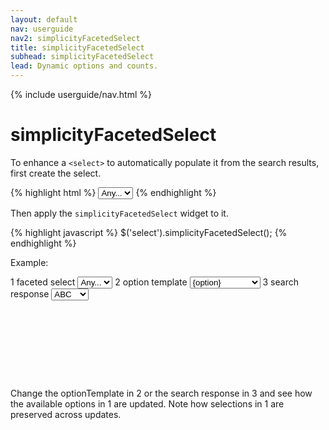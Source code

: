 ```yaml
---
layout: default
nav: userguide
nav2: simplicityFacetedSelect
title: simplicityFacetedSelect
subhead: simplicityFacetedSelect
lead: Dynamic options and counts.
---
```


{% include userguide/nav.html %}

simplicityFacetedSelect
=======================

To enhance a `<select>` to automatically populate it from the search results, first create the select.

{% highlight html %}
<select name="example">
    <option value="">Any...</option>
</select>
{% endhighlight %}

Then apply the `simplicityFacetedSelect` widget to it.

{% highlight javascript %}
$('select').simplicityFacetedSelect();
{% endhighlight %}

Example:

<div id="exampleFacetedSelect" class="well">
    <label><span class="badge">1</span> faceted select</label>
    <select name="example">
        <option value="">Any...</option>
    </select>
    <label><span class="badge">2</span> option template</label>
    <select name="optionTemplate">
        <option>{option}</option>
        <option>{option} {count}</option>
    </select>
    <label><span class="badge">3</span> search response</label>
    <select name="response">
        <option value="{% capture value %}{
  _discovery:{
    response:{
      facets:{
        example:{
        }
      }
    }
  }
}{% endcapture %}{{ value | escape }}">None</option>
        <option selected="selected" value="{% capture value %}{
  _discovery:{
    response:{
      facets:{
        example:{
          childIds: ["A","B","C"],
          data: {
            A: {count:7, label:'Alpha'},
            B: {count:1, label:'Bravo'},
            C: {count:2, label:'Charlie'}
          }
        }
      }
    }
  }
}{% endcapture %}{{ value | escape }}">ABC</option>
        <option value="{% capture value %}{
  _discovery:{
    response:{
      facets:{
        example:{
          childIds: ["B","C","A"],
          data: {
            A: {count:7, label:'Alpha'},
            B: {count:1, label:'Bravo'},
            C: {count:2, label:'Charlie'}
          }
        }
      }
    }
  }
}{% endcapture %}{{ value | escape }}">BCA</option>
        <option value="{% capture value %}{
  _discovery:{
    response:{
      facets:{
        example:{
          childIds: ["AL","AK","AZ","AR","CA","CO","CT","DE","DC","FL","GA","HI","ID","IL","IN","IA","KS","KY","LA","ME","MD","MA","MI","MN","MS","MO","MT","NE","NV","NH","NJ","NM","NY","NC","ND","OH","OK","OR","PA","RI","SC","SD","TN","TX","UT","VT","VA","WA","WV","WI","WY"],
          data: {
            AL: {label:"Alabama",count:1},
            AK: {label:"Alaska",count:2},
            AZ: {label:"Arizona",count:3},
            AR: {label:"Arkansas",count:4},
            CA: {label:"California",count:5},
            CO: {label:"Colorado",count:6},
            CT: {label:"Connecticut",count:7},
            DE: {label:"Delaware",count:8},
            DC: {label:"District of Columbia",count:9},
            FL: {label:"Florida",count:8},
            GA: {label:"Georgia",count:7},
            HI: {label:"Hawaii",count:6},
            ID: {label:"Idaho",count:5},
            IL: {label:"Illinois",count:4},
            IN: {label:"Indiana",count:3},
            IA: {label:"Iowa",count:2},
            KS: {label:"Kansas",count:1},
            KY: {label:"Kentucky",count:2},
            LA: {label:"Louisiana",count:3},
            ME: {label:"Maine",count:4},
            MD: {label:"Maryland",count:5},
            MA: {label:"Massachusetts",count:6},
            MI: {label:"Michigan",count:7},
            MN: {label:"Minnesota",count:8},
            MS: {label:"Mississippi",count:9},
            MO: {label:"Missouri",count:8},
            MT: {label:"Montana",count:7},
            NE: {label:"Nebraska",count:6},
            NV: {label:"Nevada",count:5},
            NH: {label:"New Hampshire",count:4},
            NJ: {label:"New Jersey",count:3},
            NM: {label:"New Mexico",count:2},
            NY: {label:"New York",count:1},
            NC: {label:"North Carolina",count:2},
            ND: {label:"North Dakota",count:3},
            OH: {label:"Ohio",count:4},
            OK: {label:"Oklahoma",count:5},
            OR: {label:"Oregon",count:6},
            PA: {label:"Pennsylvania",count:7},
            RI: {label:"Rhode Island",count:8},
            SC: {label:"South Carolina",count:9},
            SD: {label:"South Dakota",count:8},
            TN: {label:"Tennessee",count:7},
            TX: {label:"Texas",count:6},
            UT: {label:"Utah",count:5},
            VT: {label:"Vermont",count:4},
            VA: {label:"Virginia",count:3},
            WA: {label:"Washington",count:2},
            WV: {label:"West Virginia",count:1},
            WI: {label:"Wisconsin",count:2},
            WY: {label:"Wyoming",count:3}
          }
        }
      }
    }
  }
}{% endcapture %}{{ value | escape }}">States</option>
    </select>
    <pre style="max-width: 32em; height: 8em; overflow: scroll;"></pre>
</div>
<script type="text/javascript">
    $(function () {
        $('#exampleFacetedSelect select[name="example"]').simplicityFacetedSelect({
            searchElement: '#exampleFacetedSelect'
        });

        $('#exampleFacetedSelect pre').simplicityDocsJsonSelector({
            selectElement: '#exampleFacetedSelect select[name="response"]',
            change: function (evt, json) {
                $('#exampleFacetedSelect').triggerHandler('simplicitySearchResponse', json);
            }
        });
        $('#exampleFacetedSelect select[name="optionTemplate"]')
            .change(function (evt) {
                $('#exampleFacetedSelect  select[name="example"]')
                    .simplicityFacetedSelect('option', 'optionTemplate', $(evt.target).val());
                $('#exampleFacetedSelect  select[name="response"]').change();
            })
            .change();
    });
</script>

Change the optionTemplate in <span class="badge">2</span> or the search response in <span class="badge">3</span> and see how the available options in <span class="badge">1</span> are updated. Note how selections in <span class="badge">1</span> are preserved across updates.

